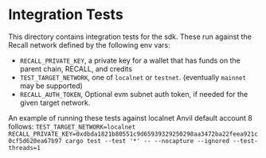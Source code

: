 # Integration Tests

This directory contains integration tests for the sdk.  These run against the Recall network defined by the following env vars:
  - `RECALL_PRIVATE_KEY`, a private key for a wallet that has funds on the parent chain, RECALL, and credits
  - `TEST_TARGET_NETWORK`, one of `localnet` or `testnet`. (eventually `mainnet` may be supported)
  - `RECALL_AUTH_TOKEN`, Optional evm subnet auth token, if needed for the given target network.

An example of running these tests against localnet Anvil default account 8 follows:
`TEST_TARGET_NETWORK=localnet RECALL_PRIVATE_KEY=0xdbda1821b80551c9d65939329250298aa3472ba22feea921c0cf5d620ea67b97 cargo test --test '*' -- --nocapture --ignored --test-threads=1`
